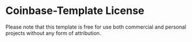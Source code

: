 # Coinbase-Template License
Please note that this template is free for use both commercial and personal projects without any form of attribution.

